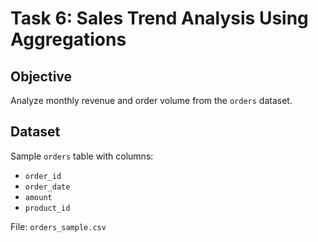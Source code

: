 # Task 6: Sales Trend Analysis Using Aggregations

## Objective
Analyze monthly revenue and order volume from the `orders` dataset.

## Dataset
Sample `orders` table with columns:
- `order_id`
- `order_date`
- `amount`
- `product_id`

File: `orders_sample.csv`


